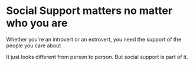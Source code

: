 # Social Support matters no matter who you are

Whether you're an introvert or an extrovert, you need the support of the people you care about

It just looks different from person to person.
But social support is part of it.